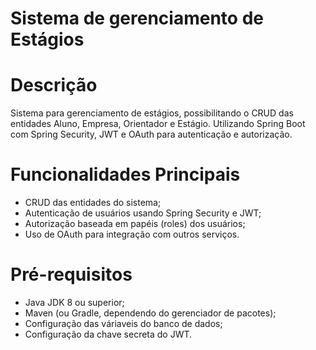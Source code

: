 # Sistema de gerenciamento de Estágios

# Descrição

Sistema para gerenciamento de estágios, possibilitando o CRUD das entidades Aluno, Empresa, Orientador e Estágio.
Utilizando  Spring Boot com Spring Security, JWT e OAuth para autenticação e autorização.

# Funcionalidades Principais
* CRUD das entidades do sistema;
* Autenticação de usuários usando Spring Security e JWT;
* Autorização baseada em papéis (roles) dos usuários;
* Uso de OAuth para integração com outros serviços.

# Pré-requisitos

* Java JDK 8 ou superior;
* Maven (ou Gradle, dependendo do gerenciador de pacotes);
* Configuração das váriaveis do banco de dados;
* Configuração da chave secreta do JWT.
